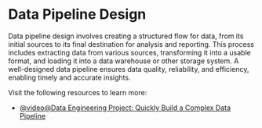 # Data Pipeline Design

Data pipeline design involves creating a structured flow for data, from its initial sources to its final destination for analysis and reporting. This process includes extracting data from various sources, transforming it into a usable format, and loading it into a data warehouse or other storage system. A well-designed data pipeline ensures data quality, reliability, and efficiency, enabling timely and accurate insights.

Visit the following resources to learn more:

- [@video@Data Engineering Project: Quickly Build a Complex Data Pipeline](https://www.youtube.com/watch?v=IQxhutCbN7A)